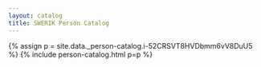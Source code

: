 ```yaml
---
layout: catalog
title: SWERIK Person Catalog
---
```

{% assign p = site.data._person-catalog.i-52CRSVT8HVDbmm6vV8DuU5 %}
{% include person-catalog.html p=p %}


